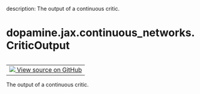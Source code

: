 description: The output of a continuous critic.

<div itemscope itemtype="http://developers.google.com/ReferenceObject">
<meta itemprop="name" content="dopamine.jax.continuous_networks.CriticOutput" />
<meta itemprop="path" content="Stable" />
</div>

# dopamine.jax.continuous_networks.CriticOutput

<!-- Insert buttons and diff -->

<table class="tfo-notebook-buttons tfo-api nocontent" align="left">
<td>
  <a target="_blank" href="https://github.com/google/dopamine/tree/master/dopamine/jax/continuous_networks.py#L39-L43">
    <img src="https://www.tensorflow.org/images/GitHub-Mark-32px.png" />
    View source on GitHub
  </a>
</td>
</table>



The output of a continuous critic.

<!-- Placeholder for "Used in" -->


